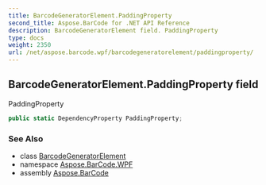 ```yaml
---
title: BarcodeGeneratorElement.PaddingProperty
second_title: Aspose.BarCode for .NET API Reference
description: BarcodeGeneratorElement field. PaddingProperty
type: docs
weight: 2350
url: /net/aspose.barcode.wpf/barcodegeneratorelement/paddingproperty/
---
```

## BarcodeGeneratorElement.PaddingProperty field

PaddingProperty

```csharp
public static DependencyProperty PaddingProperty;
```

### See Also

* class [BarcodeGeneratorElement](../)
* namespace [Aspose.BarCode.WPF](../../barcodegeneratorelement/)
* assembly [Aspose.BarCode](../../../)


